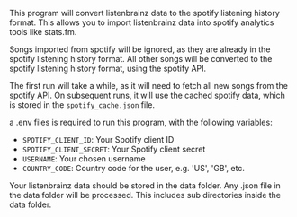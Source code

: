 This program will convert listenbrainz data to the spotify listening history format.
This allows you to import listenbrainz data into spotify analytics tools like stats.fm.

Songs imported from spotify will be ignored, as they are already in the spotify listening history format.
All other songs will be converted to the spotify listening history format, using the spotify API.

The first run will take a while, as it will need to fetch all new songs from the spotify API.
On subsequent runs, it will use the cached spotify data, which is stored in the `spotify_cache.json` file.

a .env files is required to run this program, with the following variables:
- `SPOTIFY_CLIENT_ID`: Your Spotify client ID
- `SPOTIFY_CLIENT_SECRET`: Your Spotify client secret
- `USERNAME`: Your chosen username
- `COUNTRY_CODE`: Country code for the user, e.g. 'US', 'GB', etc.


Your listenbrainz data should be stored in the data folder.
Any .json file in the data folder will be processed.
This includes sub directories inside the data folder.